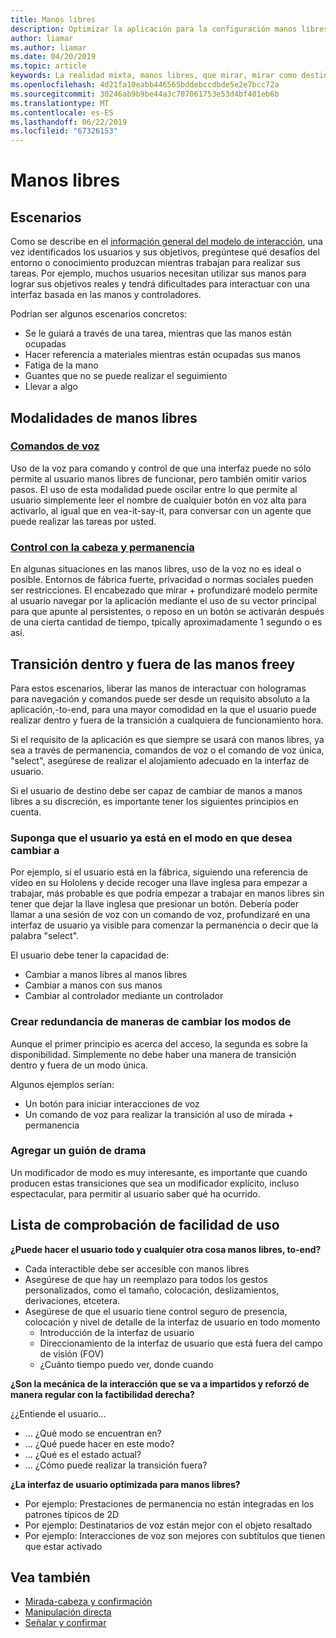 ```yaml
---
title: Manos libres
description: Optimizar la aplicación para la configuración manos libres
author: liamar
ms.author: liamar
ms.date: 04/20/2019
ms.topic: article
keywords: La realidad mixta, manos libres, que mirar, mirar como destino, interacción, diseño
ms.openlocfilehash: 4d21fa10eabb446565bddebccdbde5e2e7bcc72a
ms.sourcegitcommit: 30246ab9b9be44a3c707061753e53d4bf401eb6b
ms.translationtype: MT
ms.contentlocale: es-ES
ms.lasthandoff: 06/22/2019
ms.locfileid: "67326153"
---
```

# <a name="hands-free"></a>Manos libres



## <a name="scenarios"></a>Escenarios

Como se describe en el [información general del modelo de interacción](interaction-fundamentals.md), una vez identificados los usuarios y sus objetivos, pregúntese qué desafíos del entorno o conocimiento produzcan mientras trabajan para realizar sus tareas. Por ejemplo, muchos usuarios necesitan utilizar sus manos para lograr sus objetivos reales y tendrá dificultades para interactuar con una interfaz basada en las manos y controladores. 

Podrían ser algunos escenarios concretos: 
* Se le guiará a través de una tarea, mientras que las manos están ocupadas
* Hacer referencia a materiales mientras están ocupadas sus manos
* Fatiga de la mano
* Guantes que no se puede realizar el seguimiento
* Llevar a algo


## <a name="hands-free-modalities"></a>Modalidades de manos libres

### <a name="voice-commandingvoice-designmd"></a>[Comandos de voz](voice-design.md)

Uso de la voz para comando y control de que una interfaz puede no sólo permite al usuario manos libres de funcionar, pero también omitir varios pasos. El uso de esta modalidad puede oscilar entre lo que permite al usuario simplemente leer el nombre de cualquier botón en voz alta para activarlo, al igual que en vea-it-say-it, para conversar con un agente que puede realizar las tareas por usted.



### <a name="head-gaze-and-dwellgaze-and-dwellmd"></a>[Control con la cabeza y permanencia](gaze-and-dwell.md)

En algunas situaciones en las manos libres, uso de la voz no es ideal o posible. Entornos de fábrica fuerte, privacidad o normas sociales pueden ser restricciones. El encabezado que mirar + profundizaré modelo permite al usuario navegar por la aplicación mediante el uso de su vector principal para que apunte al persistentes, o reposo en un botón se activarán después de una cierta cantidad de tiempo, tpically aproximadamente 1 segundo o es así. 


## <a name="transitioning-in-and-out-of-hands-freey"></a>Transición dentro y fuera de las manos freey

Para estos escenarios, liberar las manos de interactuar con hologramas para navegación y comandos puede ser desde un requisito absoluto a la aplicación,-to-end, para una mayor comodidad en la que el usuario puede realizar dentro y fuera de la transición a cualquiera de funcionamiento hora. 

Si el requisito de la aplicación es que siempre se usará con manos libres, ya sea a través de permanencia, comandos de voz o el comando de voz única, "select", asegúrese de realizar el alojamiento adecuado en la interfaz de usuario. 

Si el usuario de destino debe ser capaz de cambiar de manos a manos libres a su discreción, es importante tener los siguientes principios en cuenta.

### <a name="assume-the-user-is-already-in-the-mode-that-they-want-to-switch-to"></a>Suponga que el usuario ya está en el modo en que desea cambiar a
Por ejemplo, si el usuario está en la fábrica, siguiendo una referencia de vídeo en su Hololens y decide recoger una llave inglesa para empezar a trabajar, más probable es que podría empezar a trabajar en manos libres sin tener que dejar la llave inglesa que presionar un botón. Debería poder llamar a una sesión de voz con un comando de voz, profundizaré en una interfaz de usuario ya visible para comenzar la permanencia o decir que la palabra "select".

El usuario debe tener la capacidad de: 
* Cambiar a manos libres al manos libres
* Cambiar a manos con sus manos
* Cambiar al controlador mediante un controlador 

### <a name="create-redundant-ways-to-switch-modes"></a>Crear redundancia de maneras de cambiar los modos de
Aunque el primer principio es acerca del acceso, la segunda es sobre la disponibilidad. Simplemente no debe haber una manera de transición dentro y fuera de un modo única. 

Algunos ejemplos serían: 
* Un botón para iniciar interacciones de voz
* Un comando de voz para realizar la transición al uso de mirada + permanencia

### <a name="add-a-dash-of-drama"></a>Agregar un guión de drama
Un modificador de modo es muy interesante, es importante que cuando producen estas transiciones que sea un modificador explícito, incluso espectacular, para permitir al usuario saber qué ha ocurrido. 


## <a name="usability-checklist"></a>Lista de comprobación de facilidad de uso

**¿Puede hacer el usuario todo y cualquier otra cosa manos libres, to-end?**
* Cada interactible debe ser accesible con manos libres
* Asegúrese de que hay un reemplazo para todos los gestos personalizados, como el tamaño, colocación, deslizamientos, derivaciones, etcetera.
* Asegúrese de que el usuario tiene control seguro de presencia, colocación y nivel de detalle de la interfaz de usuario en todo momento
    * Introducción de la interfaz de usuario
    * Direccionamiento de la interfaz de usuario que está fuera del campo de visión (FOV)
    * ¿Cuánto tiempo puedo ver, donde cuando

**¿Son la mecánica de la interacción que se va a impartidos y reforzó de manera regular con la factibilidad derecha?**

¿¿Entiende el usuario...
* ... ¿Qué modo se encuentran en?
* ... ¿Qué puede hacer en este modo?
* ... ¿Qué es el estado actual?
* ... ¿Cómo puede realizar la transición fuera?
    
**¿La interfaz de usuario optimizada para manos libres?**   

* Por ejemplo: Prestaciones de permanencia no están integradas en los patrones típicos de 2D
* Por ejemplo: Destinatarios de voz están mejor con el objeto resaltado
* Por ejemplo: Interacciones de voz son mejores con subtítulos que tienen que estar activado


## <a name="see-also"></a>Vea también
* [Mirada-cabeza y confirmación](gaze-and-commit.md)
* [Manipulación directa](direct-manipulation.md)
* [Señalar y confirmar](point-and-commit.md)
